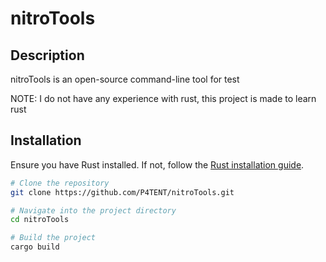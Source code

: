 # nitroTools

## Description
nitroTools is an open-source command-line tool for test

NOTE: I do not have any experience with rust, this project is made to learn rust

## Installation
Ensure you have Rust installed. If not, follow the [Rust installation guide](https://www.rust-lang.org/tools/install).

```bash
# Clone the repository
git clone https://github.com/P4TENT/nitroTools.git

# Navigate into the project directory
cd nitroTools

# Build the project
cargo build
